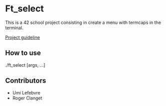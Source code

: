 # Ft_select

This is a 42 school project consisting in create a menu with termcaps in the terminal.

[Project guideline](https://projects.intrav2.42.fr/uploads/document/document/61/ft_select.pdf)

## How to use

   ./ft_select [args, ...]

## Contributors

* Umi Lefebvre
* Roger Clanget
